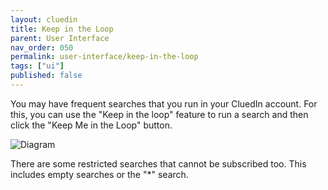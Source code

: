 ```yaml
---
layout: cluedin
title: Keep in the Loop
parent: User Interface
nav_order: 050
permalink: user-interface/keep-in-the-loop
tags: ["ui"]
published: false
---
```


You may have frequent searches that you run in your CluedIn account. For this, you can use the "Keep in the loop" feature to run a search and then click the "Keep Me in the Loop" button. 

![Diagram](../assets/images/user-interface/saved-searches.png)

There are some restricted searches that cannot be subscribed too. This includes empty searches or the "*" search.